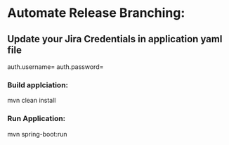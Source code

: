 # Automate Release Branching:

## Update your Jira Credentials in application yaml file

auth.username=
auth.password=

### Build applciation:

mvn clean install

### Run Application:

mvn spring-boot:run
